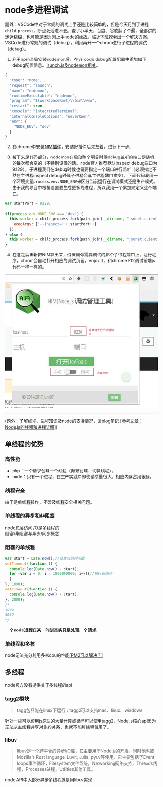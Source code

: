 # node多进程调试
题外：VSCode中对于常规的调试上手还是比较简单的，但是今天用到了进程`child_process`，断点死活进不去。查了小半天，百度、谷歌翻了个遍，全都讲的迷迷糊糊，也可能是因为刚上手node的缘故。临近下班摸索出一个解决方案，VSCode进行常规的调试（debug），利用再开一个chrom进行子进程的调试（debug）。
1. 利用npm全局安装nodemon后，在vs code debug配置配置中添加如下debug配置信息。[launch.js及nodemon相关](../JS/launch.json.md)。
```javascript
{
  "type": "node",
  "request": "launch",
  "name": "nodemon",
  "runtimeExecutable": "nodemon",
  "program": "${workspaceRoot}\\bin\\www",
  "restart": true,
  "console": "integratedTerminal",
  "internalConsoleOptions": "neverOpen",
  "env": {
    "NODE_ENV": "dev"
  }
}
```  
2. 在chrome中安装[NIM插件](https://chrome.google.com/webstore/detail/nodejs-v8-inspector-manag/gnhhdgbaldcilmgcpfddgdbkhjohddkj)，安装好插件后先放着，进行下一步。  

3. 接下来是代码部分，nodemon在启动整个项目时候debug监听的端口是随机的每次都会变的（不特别设置的话。node官方推荐默认inspect debug端口为9229），子进程我们在debug时候也需要指定一个端口进行监听（必须指定不然在主进程inspect debug时候子进程会与主进程端口冲突），下面代码我用一个环境变量`process.env.NODE_ENV`来区分当前运行在调试模式还是生产模式。由于我的项目中根据设置要生成更多的进程，所以我用一个累加来定义这个端口。 
```javascript
var startPort = 9229;

if(process.env.NODE_ENV === 'dev') {
  this.worker = child_process.fork(path.join(__dirname, "jsonet.client.process.js"), {
    execArgv: ['--inspect=' + startPort++]
  });
} else {
  this.worker = child_process.fork(path.join(__dirname, "jsonet.client.process.js"));
}
```
4. 在这之后重新把NIM拿出来，设置到你需要调试的那个子进程端口上。运行程序，chrom会自动打开相应的调试页面，enjoy it，和chrome F12调试前端js代码一样一样的。  

![](./image/NIM.jpg)

---
(题外：了解线程、进程知识及node的支持情况，读blog笔记 [[参考文章：Node.js的线程和进程详解]](https://github.com/xiongwilee/blog/issues/9))
## 单线程的优势
### 高性能
* php：一个请求创建一个线程（频繁创建、切换线程）。
* node：只有一个进程，在生产实践中即使请求量很大，相应内存占用很低。
### 线程安全
由于是单线程操作，不涉及线程安全相关问题。
### 单线程的异步和非阻塞
node底层访问I/O是多线程的  
阻塞/非阻塞与异步/同步概念
### 阻塞的单线程
```javascript
var start = Date.now();//获取当前时间戳
setTimeout(function () {
  console.log(Date.now() - start);
  for (var i = 0; i < 1000000000; i++){//执行长循环
  }
}, 1000);
setTimeout(function () {
  console.log(Date.now() - start);
}, 2000);
/*
1002
3032
*/
```
**一个node进程在某一时刻其实只是处理一个请求**
### 单线程和多核
node无法充分利用多核cpu的性能[[PM2可以解决？]](http://pm2.keymetrics.io/)
## 多线程
node官方没有提供关于多线程的api
### tagg2模块
> tagg包只能在linux下运行；tagg2可以支持mac、linux、windows  

针对一些可以使用js原生的大量计算或循环可以使用tagg2，Node.js核心api因为无法从主线程共享对象的关系，也就不能跨线程使用了。
### libuv
> libuv是一个跨平台的异步I/O库，它主要用于Node.js的开发，同时他也被Mozilla's Rust language, Luvit, Julia, pyuv等使用。它主要包括了Event loops事件循环，Filesystem文件系统，Networking网络支持，Threads线程，Processes进程，Utilities其他工具。

node API中大部分异步多线程就是用libuv实现
<!-- ## 多进程
### cluster
### child_process
* fork
* spawn  
## 多线程与多进程 -->